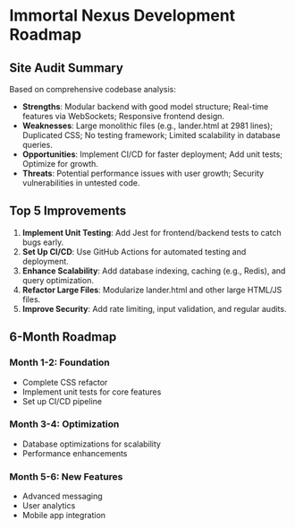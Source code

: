# Immortal Nexus Development Roadmap

## Site Audit Summary
Based on comprehensive codebase analysis:
- **Strengths**: Modular backend with good model structure; Real-time features via WebSockets; Responsive frontend design.
- **Weaknesses**: Large monolithic files (e.g., lander.html at 2981 lines); Duplicated CSS; No testing framework; Limited scalability in database queries.
- **Opportunities**: Implement CI/CD for faster deployment; Add unit tests; Optimize for growth.
- **Threats**: Potential performance issues with user growth; Security vulnerabilities in untested code.

## Top 5 Improvements
1. **Implement Unit Testing**: Add Jest for frontend/backend tests to catch bugs early.
2. **Set Up CI/CD**: Use GitHub Actions for automated testing and deployment.
3. **Enhance Scalability**: Add database indexing, caching (e.g., Redis), and query optimization.
4. **Refactor Large Files**: Modularize lander.html and other large HTML/JS files.
5. **Improve Security**: Add rate limiting, input validation, and regular audits.

## 6-Month Roadmap
### Month 1-2: Foundation
- Complete CSS refactor
- Implement unit tests for core features
- Set up CI/CD pipeline

### Month 3-4: Optimization
- Database optimizations for scalability
- Performance enhancements

### Month 5-6: New Features
- Advanced messaging
- User analytics
- Mobile app integration 